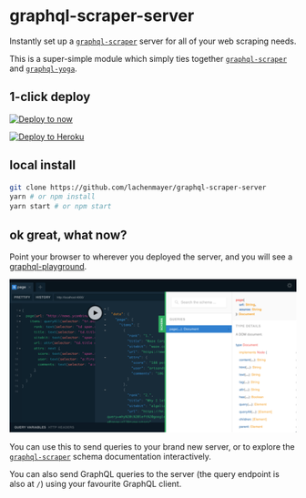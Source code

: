 # graphql-scraper-server

Instantly set up a [`graphql-scraper`](https://github.com/lachenmayer/graphql-scraper) server for all of your web scraping needs.

This is a super-simple module which simply ties together [`graphql-scraper`](https://github.com/lachenmayer/graphql-scraper) and [`graphql-yoga`](https://github.com/graphcool/graphql-yoga).

## 1-click deploy

[![Deploy to now](https://deploy.now.sh/static/button.svg)](https://deploy.now.sh/?repo=https://github.com/lachenmayer/graphql-scraper-server)

[![Deploy to Heroku](https://www.herokucdn.com/deploy/button.svg)](https://heroku.com/deploy?template=https://github.com/lachenmayer/graphql-scraper-server)

## local install

```bash
git clone https://github.com/lachenmayer/graphql-scraper-server
yarn # or npm install
yarn start # or npm start
```

## ok great, what now?

Point your browser to wherever you deployed the server, and you will see a [graphql-playground](https://npmjs.com/package/graphql-playground).

![graphql-playground](screenshot.png)

You can use this to send queries to your brand new server, or to explore the [`graphql-scraper`](https://github.com/lachenmayer/graphql-scraper) schema documentation interactively.

You can also send GraphQL queries to the server (the query endpoint is also at `/`) using your favourite GraphQL client.